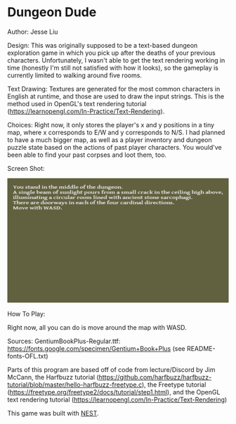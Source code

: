 # Dungeon Dude

Author: Jesse Liu

Design: This was originally supposed to be a text-based dungeon exploration game in which you pick up after the deaths of your previous characters. Unfortunately, I wasn't able to get the text rendering working in time (honestly I'm still not satisfied with how it looks), so the gameplay is currently limited to walking around five rooms.

Text Drawing: Textures are generated for the most common characters in English at runtime, and those are used to draw the input strings. This is the method used in OpenGL's text rendering tutorial (https://learnopengl.com/In-Practice/Text-Rendering).

Choices: Right now, it only stores the player's x and y positions in a tiny map, where x corresponds to E/W and y corresponds to N/S. I had planned to have a much bigger map, as well as a player inventory and dungeon puzzle state based on the actions of past player characters. You would've been able to find your past corpses and loot them, too.

Screen Shot:

![Screen Shot](screenshot.png)

How To Play:

Right now, all you can do is move around the map with WASD.

Sources: GentiumBookPlus-Regular.ttf: https://fonts.google.com/specimen/Gentium+Book+Plus (see README-fonts-OFL.txt)

Parts of this program are based off of code from lecture/Discord by Jim McCann, the Harfbuzz tutorial (https://github.com/harfbuzz/harfbuzz-tutorial/blob/master/hello-harfbuzz-freetype.c), the Freetype tutorial (https://freetype.org/freetype2/docs/tutorial/step1.html), and the OpenGL text rendering tutorial (https://learnopengl.com/In-Practice/Text-Rendering)

This game was built with [NEST](NEST.md).

